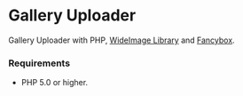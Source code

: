 # Gallery Uploader
Gallery Uploader with PHP, [WideImage Library](http://wideimage.sourceforge.net/) and [Fancybox](http://fancyapps.com/fancybox/).

### Requirements
* PHP 5.0 or higher.
